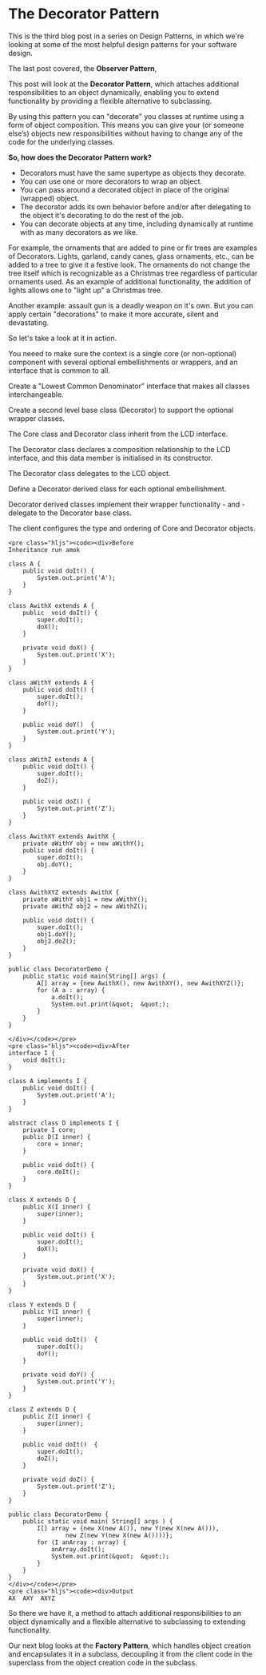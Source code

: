 # The Decorator Pattern #

This is the third blog post in a series on Design Patterns, in which we're looking at some of the most helpful design patterns for your software design.

The last post covered, the **Observer Pattern**,

This post will look at the **Decorator Pattern**, which attaches additional responsibilities to an object dynamically, enabling you to extend functionality by providing a flexible alternative to subclassing.

By using this pattern you can "decorate" you classes at runtime using a form of object composition. This means you can give your (or someone else’s) objects new responsibilities without having to change any of the code for the underlying classes.

**So, how does the Decorator Pattern work?** 

- Decorators must have the same supertype as objects they decorate.
- You can use one or more decorators to wrap an object.
- You can pass around a decorated object in place of the original (wrapped) object.
- The decorator adds its own behavior before and/or after delegating to the object it's decorating to do the rest of the job.
- You can decorate objects at any time, including dynamically at runtime with as many decorators as we like.

For example, the ornaments that are added to pine or fir trees are examples of Decorators. Lights, garland, candy canes, glass ornaments, etc., can be added to a tree to give it a festive look. The ornaments do not change the tree itself which is recognizable as a Christmas tree regardless of particular ornaments used. As an example of additional functionality, the addition of lights allows one to &quot;light up&quot; a Christmas tree.</p>
<p>Another example: assault gun is a deadly weapon on it's own. But you can apply certain &quot;decorations&quot; to make it more accurate, silent and devastating.</p>

So let's take a look at it in action. 

You neeed to make sure the context is a single core (or non-optional) component with several optional embellishments or wrappers, and an interface that is common to all.

Create a &quot;Lowest Common Denominator&quot; interface that makes all classes interchangeable.

Create a second level base class (Decorator) to support the optional wrapper classes.

The Core class and Decorator class inherit from the LCD interface.

The Decorator class declares a composition relationship to the LCD interface, and this data member is initialised in its constructor.

The Decorator class delegates to the LCD object.

Define a Decorator derived class for each optional embellishment.

Decorator derived classes implement their wrapper functionality - and - delegate to the Decorator base class.

The client configures the type and ordering of Core and Decorator objects.
```
<pre class="hljs"><code><div>Before
Inheritance run amok

class A {
    public void doIt() {
        System.out.print('A');
    }
}

class AwithX extends A {
    public  void doIt() {
        super.doIt();
        doX();
    }

    private void doX() {
        System.out.print('X');
    }
}

class aWithY extends A {
    public void doIt() {
        super.doIt();
        doY();
    }

    public void doY()  {
        System.out.print('Y');
    }
}

class aWithZ extends A {
    public void doIt() {
        super.doIt();
        doZ();
    }

    public void doZ() {
        System.out.print('Z');
    }
}

class AwithXY extends AwithX {
    private aWithY obj = new aWithY();
    public void doIt() {
        super.doIt();
        obj.doY();
    }
}

class AwithXYZ extends AwithX {
    private aWithY obj1 = new aWithY();
    private aWithZ obj2 = new aWithZ();

    public void doIt() {
        super.doIt();
        obj1.doY();
        obj2.doZ();
    }
}

public class DecoratorDemo {
    public static void main(String[] args) {
        A[] array = {new AwithX(), new AwithXY(), new AwithXYZ()};
        for (A a : array) {
            a.doIt();
            System.out.print(&quot;  &quot;);
        }
    }
}

</div></code></pre>
<pre class="hljs"><code><div>After
interface I { 
    void doIt(); 
}

class A implements I { 
    public void doIt() { 
        System.out.print('A'); 
    } 
}

abstract class D implements I {
    private I core;
    public D(I inner) {
        core = inner;
    }

    public void doIt() {
        core.doIt();
    }
}

class X extends D {
    public X(I inner) {
        super(inner);
    }

    public void doIt() {
        super.doIt();
        doX();
    }

    private void doX() {
        System.out.print('X');
    }
}

class Y extends D {
    public Y(I inner) {
        super(inner);
    }

    public void doIt()  {
        super.doIt();
        doY();
    }

    private void doY() {
        System.out.print('Y');
    }
}

class Z extends D {
    public Z(I inner) {
        super(inner);
    }

    public void doIt()  {
        super.doIt();
        doZ();
    }

    private void doZ() {
        System.out.print('Z');
    }
}

public class DecoratorDemo {
    public static void main( String[] args ) {
        I[] array = {new X(new A()), new Y(new X(new A())),
                new Z(new Y(new X(new A())))};
        for (I anArray : array) {
            anArray.doIt();
            System.out.print(&quot;  &quot;);
        }
    }
}
</div></code></pre>
<pre class="hljs"><code><div>Output
AX  AXY  AXYZ
```

So there we have it, a method to attach additional responsibilities to an object dynamically and a flexible alternative to subclassing to extending functionality.

Our next blog looks at the **Factory Pattern**, which handles object creation and encapsulates it in a subclass, decoupling it from the client code in the superclass from the object creation code in the subclass.

